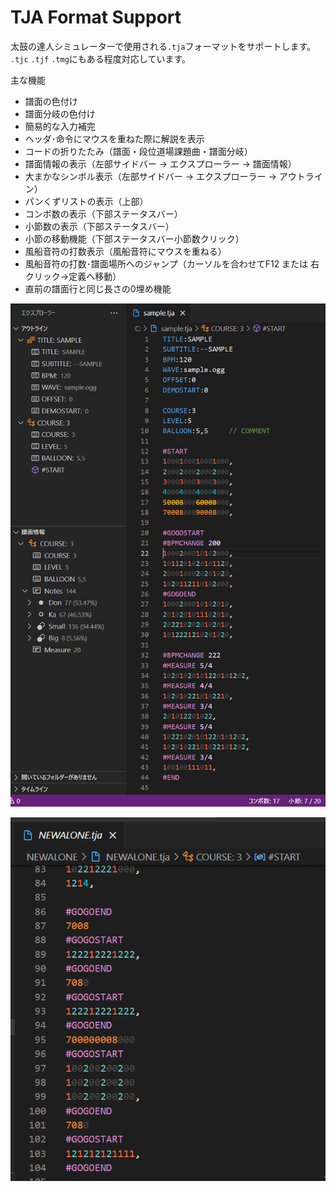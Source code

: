 # TJA Format Support

太鼓の達人シミュレーターで使用される`.tja`フォーマットをサポートします。
`.tjc` `.tjf` `.tmg`にもある程度対応しています。

主な機能
- 譜面の色付け
- 譜面分岐の色付け
- 簡易的な入力補完
- ヘッダ･命令にマウスを重ねた際に解説を表示
- コードの折りたたみ（譜面・段位道場課題曲・譜面分岐）
- 譜面情報の表示（左部サイドバー → エクスプローラー → 譜面情報）
- 大まかなシンボル表示（左部サイドバー → エクスプローラー → アウトライン）
- パンくずリストの表示（上部）
- コンボ数の表示（下部ステータスバー）
- 小節数の表示（下部ステータスバー）
- 小節の移動機能（下部ステータスバー小節数クリック）
- 風船音符の打数表示（風船音符にマウスを重ねる）
- 風船音符の打数･譜面場所へのジャンプ（カーソルを合わせてF12 または 右クリック→定義へ移動）
- 直前の譜面行と同じ長さの0埋め機能

![sample](images/sample.png)

![balloon](images/balloon.gif)